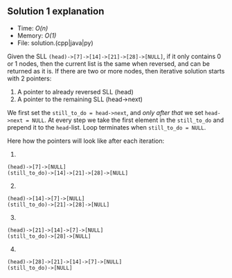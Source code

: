 ## Solution 1 explanation
* Time: _O(n)_
* Memory: _O(1)_
* File: solution.(cpp|java|py)

Given the SLL `(head)->[7]->[14]->[21]->[28]->[NULL]`, if it only contains 0 or 1 nodes, then the current list is the same when reversed, and can be returned as it is. If there are two or more nodes, then iterative solution starts with 2 pointers:
1. A pointer to already reversed SLL (head)
2. A pointer to the remaining SLL (head->next)

We first set the `still_to_do = head->next`, and _only after that_ we set `head->next = NULL`. At every step we take the first element in the `still_to_do` and prepend it to the `head`-list. Loop terminates when `still_to_do = NULL`.

Here how the pointers will look like after each iteration:

1. 
```
(head)->[7]->[NULL]
(still_to_do)->[14]->[21]->[28]->[NULL]
```

2. 
```
(head)->[14]->[7]->[NULL]
(still_to_do)->[21]->[28]->[NULL]
```

3. 
```
(head)->[21]->[14]->[7]->[NULL]
(still_to_do)->[28]->[NULL]
```

4. 
```
(head)->[28]->[21]->[14]->[7]->[NULL]
(still_to_do)->[NULL]
```